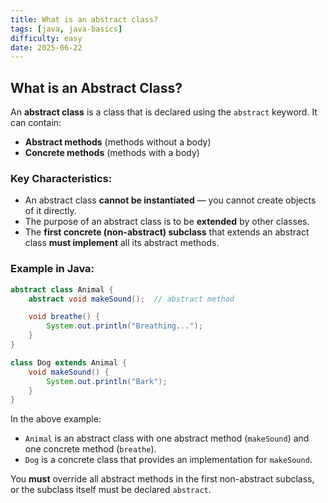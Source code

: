 ```yaml
---
title: What is an abstract class?
tags: [java, java-basics]
difficulty: easy
date: 2025-06-22
---
```


## What is an Abstract Class?

An **abstract class** is a class that is declared using the `abstract` keyword. It can contain:

- **Abstract methods** (methods without a body)
- **Concrete methods** (methods with a body)

### Key Characteristics:

- An abstract class **cannot be instantiated** — you cannot create objects of it directly.
- The purpose of an abstract class is to be **extended** by other classes.
- The **first concrete (non-abstract) subclass** that extends an abstract class **must implement** all its abstract methods.

### Example in Java:

```java
abstract class Animal {
    abstract void makeSound();  // abstract method

    void breathe() {
        System.out.println("Breathing...");
    }
}

class Dog extends Animal {
    void makeSound() {
        System.out.println("Bark");
    }
}
```

In the above example:
- `Animal` is an abstract class with one abstract method (`makeSound`) and one concrete method (`breathe`).
- `Dog` is a concrete class that provides an implementation for `makeSound`.

You **must** override all abstract methods in the first non-abstract subclass, or the subclass itself must be declared `abstract`.


